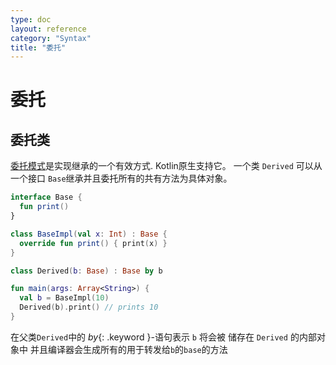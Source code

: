 ```yaml
---
type: doc
layout: reference
category: "Syntax"
title: "委托"
---
```


# 委托

## 委托类

[委托模式](https://en.wikipedia.org/wiki/Delegation_pattern)是实现继承的一个有效方式.
Kotlin原生支持它。
一个类 `Derived` 可以从一个接口 `Base`继承并且委托所有的共有方法为具体对象。

``` kotlin
interface Base {
  fun print()
}

class BaseImpl(val x: Int) : Base {
  override fun print() { print(x) }
}

class Derived(b: Base) : Base by b

fun main(args: Array<String>) {
  val b = BaseImpl(10)
  Derived(b).print() // prints 10
}
```

在父类`Derived`中的 *by*{: .keyword }-语句表示 `b` 将会被 储存在 `Derived` 的内部对象中
并且编译器会生成所有的用于转发给`b`的`base`的方法

